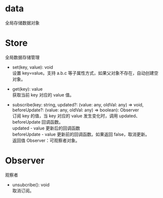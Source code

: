 # data

全局存储数据对象

# Store

全局数据存储管理

- set(key, value): void  
  设置 key=value。支持 a.b.c 等子属性方式，如果父对象不存在，自动创建空对象。

- get(key): value  
  获取当前 key 对应的 value 值。

- subscribe(key: string, updated?: (value: any, oldVal: any) => void, beforeUpdate?: (value: any, oldVal: any) => boolean): Observer  
  订阅 key 的值，当 key 对应的 value 发生变化时，调用 updated、beforeUpdate 回调函数。  
  updated - value 更新后的回调函数  
  beforeUpdate - value 更新前的回调函数。如果返回 false，取消更新。  
  返回值 Observer：可观察者对象。

# Observer

观察者

- unsubcribe(): void  
  取消订阅。
